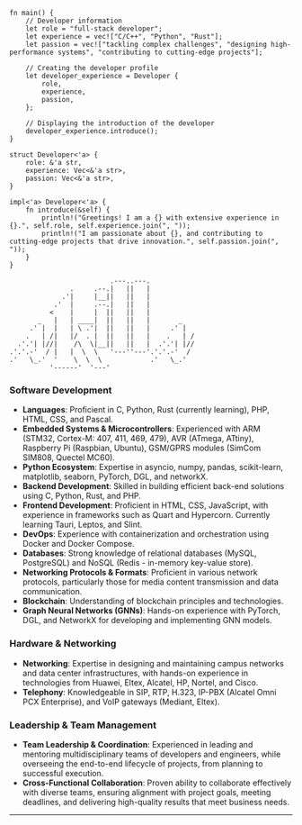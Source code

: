 ```              
fn main() {
    // Developer information
    let role = "full-stack developer";
    let experience = vec!["C/C++", "Python", "Rust"];
    let passion = vec!["tackling complex challenges", "designing high-performance systems", "contributing to cutting-edge projects"];

    // Creating the developer profile
    let developer_experience = Developer {
        role,
        experience,
        passion,
    };

    // Displaying the introduction of the developer
    developer_experience.introduce();
}

struct Developer<'a> {
    role: &'a str,
    experience: Vec<&'a str>,
    passion: Vec<&'a str>,
}

impl<'a> Developer<'a> {
    fn introduce(&self) {
        println!("Greetings! I am a {} with extensive experience in {}.", self.role, self.experience.join(", "));
        println!("I am passionate about {}, and contributing to cutting-edge projects that drive innovation.", self.passion.join(", "));
    }
}

```


```                  
                         .---..---.            
               .     .--.|   ||   |            
             .'|     |__||   ||   |            
           .'  |     .--.|   ||   |            
          <    |     |  ||   ||   |            
       _   |   | ____|  ||   ||   |       _    
     .' |  |   | \ .'|  ||   ||   |     .' |   
    .   | /|   |/  . |  ||   ||   |    .   | / 
  .'.'| |//|    /\  \|__||   ||   |  .'.'| |// 
.'.'.-'  / |   |  \  \   '---''---'.'.'.-'  /  
.'   \_.'  '    \  \  \            .'   \_.'   
          '------'  '---'                      
```                                                           
                                                           
### Software Development
- **Languages**: Proficient in C, Python, Rust (currently learning), PHP, HTML, CSS, and Pascal.
- **Embedded Systems & Microcontrollers**: Experienced with ARM (STM32, Cortex-M: 407, 411, 469, 479), AVR (ATmega, ATtiny), Raspberry Pi (Raspbian, Ubuntu), GSM/GPRS modules (SimCom SIM808, Quectel MC60).
- **Python Ecosystem**: Expertise in asyncio, numpy, pandas, scikit-learn, matplotlib, seaborn, PyTorch, DGL, and networkX.
- **Backend Development**: Skilled in building efficient back-end solutions using C, Python, Rust, and PHP.
- **Frontend Development**: Proficient in HTML, CSS, JavaScript, with experience in frameworks such as Quart and Hypercorn. Currently learning Tauri, Leptos, and Slint.
- **DevOps**: Experience with containerization and orchestration using Docker and Docker Compose.
- **Databases**: Strong knowledge of relational databases (MySQL, PostgreSQL) and NoSQL (Redis - in-memory key-value store).
- **Networking Protocols & Formats**: Proficient in various network protocols, particularly those for media content transmission and data communication.
- **Blockchain**: Understanding of blockchain principles and technologies.
- **Graph Neural Networks (GNNs)**: Hands-on experience with PyTorch, DGL, and NetworkX for developing and implementing GNN models.

### Hardware & Networking
- **Networking**: Expertise in designing and maintaining campus networks and data center infrastructures, with hands-on experience in technologies from Huawei, Eltex, Alcatel, HP, Nortel, and Cisco.
- **Telephony**: Knowledgeable in SIP, RTP, H.323, IP-PBX (Alcatel Omni PCX Enterprise), and VoIP gateways (Mediant, Eltex).

### Leadership & Team Management
- **Team Leadership & Coordination**: Experienced in leading and mentoring multidisciplinary teams of developers and engineers, while overseeing the end-to-end lifecycle of projects, from planning to successful execution.
- **Cross-Functional Collaboration**: Proven ability to collaborate effectively with diverse teams, ensuring alignment with project goals, meeting deadlines, and delivering high-quality results that meet business needs.

---
